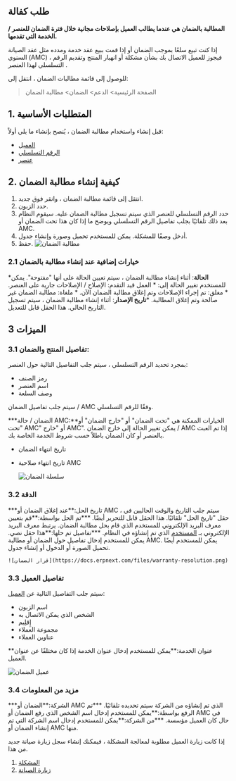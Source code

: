 ## طلب كفالة

**المطالبة بالضمان هي عندما يطالب العميل بإصلاحات مجانية خلال فترة الضمان للعنصر / الخدمة التي تقدمها.**

إذا كنت تبيع سلعًا بموجب الضمان أو إذا قمت ببيع عقد خدمة ومدده مثل عقد الصيانة السنوي (AMC) ، فيجوز للعميل الاتصال بك بشأن مشكلة أو انهيار المنتج وتقديم الرقم التسلسلي لهذا العنصر .

للوصول إلى قائمة مطالبات الضمان ، انتقل إلى:

> الصفحة الرئيسية> الدعم> الضمان> مطالبة الضمان

## 1. المتطلبات الأساسية

قبل إنشاء واستخدام مطالبة الضمان ، يُنصح بإنشاء ما يلي أولاً:

* [العميل](https://docs.erpnext.com/docs/v13/user/manual/en/CRM/customer)
* [الرقم التسلسلي](https://docs.erpnext.com/docs/v13/user/manual/en/stock/serial-no)
* [عنصر](https://docs.erpnext.com/docs/v13/user/manual/en/stock/item)

## 2. كيفية إنشاء مطالبة الضمان

1. انتقل إلى قائمة مطالبة الضمان ، وانقر فوق جديد.
2. حدد الزبون.
3. حدد الرقم التسلسلي للعنصر الذي سيتم تسجيل مطالبة الضمان عليه. سيقوم النظام بعد ذلك تلقائيًا بجلب تفاصيل الرقم التسلسلي ويوضح ما إذا كان هذا تحت الضمان أو AMC.
4. أدخل وصفًا للمشكلة. يمكن للمستخدم تحميل وصورة وإنشاء جدول.
5. حفظ. ![مطالبة الضمان](https://docs.erpnext.com/files/warranty-claim.png)

### 2.1 خيارات إضافية عند إنشاء مطالبة بالضمان

***الحالة**: أثناء إنشاء مطالبة الضمان ، سيتم تعيين الحالة على أنها "مفتوحة". يمكن للمستخدم تغيير الحالة إلى:
    * العمل قيد التقدم: الإصلاح / الإصلاحات جارية على العنصر.
    * مغلق: تم إجراء الإصلاحات وتم إغلاق مطالبة الضمان الآن.
    * ملغاة: مطالبة الضمان غير صالحة وتم إغلاق المطالبة.
***تاريخ الإصدار**: أثناء إنشاء مطالبة الضمان ، سيتم تسجيل التاريخ الحالي. هذا الحقل قابل للتعديل.

## 3 الميزات

### 3.1 تفاصيل المنتج والضمان:

بمجرد تحديد الرقم التسلسلي ، سيتم جلب التفاصيل التالية حول العنصر:

*   رمز الصنف
*   اسم العنصر
*   وصف السلعة

سيتم جلب تفاصيل الضمان / AMC وفقًا للرقم التسلسلي.

***الضمان / حالة AMC:**الخيارات الممكنة هي "تحت الضمان" أو "خارج الضمان" أو "تحت AMC" أو "خارج AMC". يمكن تغيير الحالة إلى خارج الضمان / AMC إذا تم العبث بالعنصر أو كان الضمان باطلاً حسب شروط الخدمة الخاصة بك.
* تاريخ انتهاء الضمان
* تاريخ انتهاء صلاحية AMC
    
    ![سلسلة الضمان](https://docs.erpnext.com/files/warranty-serial.png)
    

### 3.2 الدقة

***تاريخ الحل:**عند إغلاق الضمان أو AMC ، سيتم جلب التاريخ والوقت الحاليين في حقل "تاريخ الحل" تلقائيًا. هذا الحقل قابل للتحرير أيضًا.
***تم الحل بواسطة:**قم بتعيين معرف البريد الإلكتروني للمستخدم الذي قام بحل مطالبة الضمان. يرتبط معرف البريد الإلكتروني بـ [المستخدم](https://docs.erpnext.com/docs/v13/user/manual/en/setting-up/users-and-permissions/adding-users) الذي تم إنشاؤه في النظام.
***تفاصيل تم حلها:**هذا حقل نصي. يمكن للمستخدم إدخال تفاصيل حول الضمان أو مطالبة AMC. يمكن للمستخدم أيضًا تحميل الصورة أو الدخول أو إنشاء جدول.
    
    ![قرار الضمان](https://docs.erpnext.com/files/warranty-resolution.png)
    

### 3.3 تفاصيل العميل

سيتم جلب التفاصيل التالية عن [العميل](https://docs.erpnext.com/docs/v13/user/manual/en/CRM/customer):

*   اسم الزبون
*   الشخص الذي يمكن الاتصال به
*   إِقلِيم
*   مجموعة العملاء
* عناوين العملاء

**عنوان الخدمة:**يمكن للمستخدم إدخال عنوان الخدمة إذا كان مختلفًا عن عنوان العميل.

![عميل الضمان](https://docs.erpnext.com/files/warranty-customer.png)

### 3.4 مزيد من المعلومات

***الشركة:**الضمان أو AMC الذي تم إنشاؤه من الشركة سيتم تحديده تلقائيًا.
***تم الرفع بواسطة:**يمكن للمستخدم إدخال اسم الشخص الذي رفع الضمان أو AMC في حال كان العميل مؤسسة.
***من الشركة:**يمكن للمستخدم إدخال اسم الشركة التي تم إنشاء الضمان أو AMC منها.

إذا كانت زيارة العميل مطلوبة لمعالجة المشكلة ، فيمكنك إنشاء سجل زيارة صيانة جديد من هذا.

1. [المشكلة](https://docs.erpnext.com/docs/v13/user/manual/en/support/issue)
2. [زيارة الصيانة](https://docs.erpnext.com/docs/v13/user/manual/en/support/maintenance-visit)